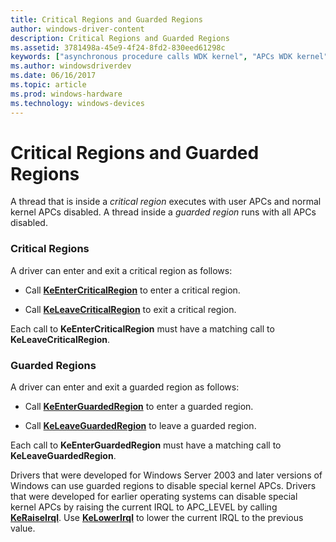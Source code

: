 ```yaml
---
title: Critical Regions and Guarded Regions
author: windows-driver-content
description: Critical Regions and Guarded Regions
ms.assetid: 3781498a-45e9-4f24-8fd2-830eed61298c
keywords: ["asynchronous procedure calls WDK kernel", "APCs WDK kernel", "critical regions WDK kernel", "guarded regions WDK kernel"]
ms.author: windowsdriverdev
ms.date: 06/16/2017
ms.topic: article
ms.prod: windows-hardware
ms.technology: windows-devices
---
```


# Critical Regions and Guarded Regions


A thread that is inside a *critical region* executes with user APCs and normal kernel APCs disabled. A thread inside a *guarded region* runs with all APCs disabled.

### Critical Regions

A driver can enter and exit a critical region as follows:

-   Call [**KeEnterCriticalRegion**](https://msdn.microsoft.com/library/windows/hardware/ff552021) to enter a critical region.

-   Call [**KeLeaveCriticalRegion**](https://msdn.microsoft.com/library/windows/hardware/ff552964) to exit a critical region.

Each call to **KeEnterCriticalRegion** must have a matching call to **KeLeaveCriticalRegion**.

### Guarded Regions

A driver can enter and exit a guarded region as follows:

-   Call [**KeEnterGuardedRegion**](https://msdn.microsoft.com/library/windows/hardware/ff552028) to enter a guarded region.

-   Call [**KeLeaveGuardedRegion**](https://msdn.microsoft.com/library/windows/hardware/ff552967) to leave a guarded region.

Each call to **KeEnterGuardedRegion** must have a matching call to **KeLeaveGuardedRegion**.

Drivers that were developed for Windows Server 2003 and later versions of Windows can use guarded regions to disable special kernel APCs. Drivers that were developed for earlier operating systems can disable special kernel APCs by raising the current IRQL to APC\_LEVEL by calling [**KeRaiseIrql**](https://msdn.microsoft.com/library/windows/hardware/ff553079). Use [**KeLowerIrql**](https://msdn.microsoft.com/library/windows/hardware/ff552968) to lower the current IRQL to the previous value.

 

 




